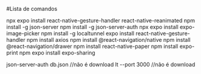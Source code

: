 #Lista de comandos

npx expo install react-native-gesture-handler react-native-reanimated
npm install -g json-server
npm install -g json-server-auth
npx expo install expo-image-picker
npm install -g localtunnel
expo install react-native-gesture-handler
npm install axios
npm install @react-navigation/native
npm install @react-navigation/drawer
npm install react-native-paper
npm install expo-print
npm expo install expo-sharing

json-server-auth db.json //não é download 
lt --port 3000 //não é download 